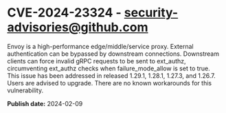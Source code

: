 # CVE-2024-23324 - security-advisories@github.com

Envoy is a high-performance edge/middle/service proxy. External authentication can be bypassed by downstream connections. Downstream clients can force invalid gRPC requests to be sent to ext_authz, circumventing ext_authz checks when failure_mode_allow is set to true. This issue has been addressed in released 1.29.1, 1.28.1, 1.27.3, and 1.26.7. Users are advised to upgrade. There are no known workarounds for this vulnerability.


**Publish date:** 2024-02-09
